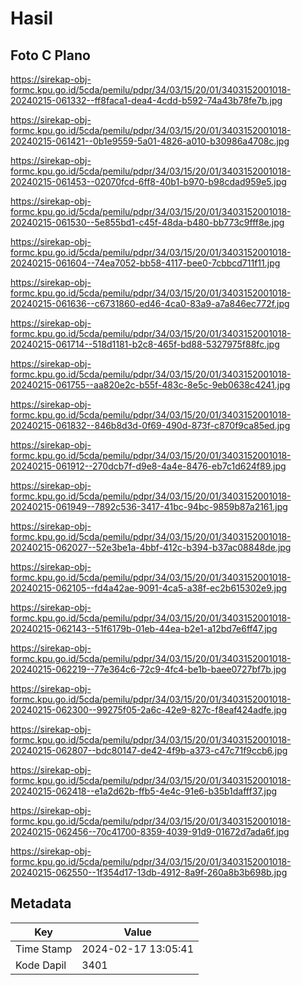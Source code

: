 # Hasil

## Foto C Plano

https://sirekap-obj-formc.kpu.go.id/5cda/pemilu/pdpr/34/03/15/20/01/3403152001018-20240215-061332--ff8faca1-dea4-4cdd-b592-74a43b78fe7b.jpg

https://sirekap-obj-formc.kpu.go.id/5cda/pemilu/pdpr/34/03/15/20/01/3403152001018-20240215-061421--0b1e9559-5a01-4826-a010-b30986a4708c.jpg

https://sirekap-obj-formc.kpu.go.id/5cda/pemilu/pdpr/34/03/15/20/01/3403152001018-20240215-061453--02070fcd-6ff8-40b1-b970-b98cdad959e5.jpg

https://sirekap-obj-formc.kpu.go.id/5cda/pemilu/pdpr/34/03/15/20/01/3403152001018-20240215-061530--5e855bd1-c45f-48da-b480-bb773c9fff8e.jpg

https://sirekap-obj-formc.kpu.go.id/5cda/pemilu/pdpr/34/03/15/20/01/3403152001018-20240215-061604--74ea7052-bb58-4117-bee0-7cbbcd711f11.jpg

https://sirekap-obj-formc.kpu.go.id/5cda/pemilu/pdpr/34/03/15/20/01/3403152001018-20240215-061636--c6731860-ed46-4ca0-83a9-a7a846ec772f.jpg

https://sirekap-obj-formc.kpu.go.id/5cda/pemilu/pdpr/34/03/15/20/01/3403152001018-20240215-061714--518d1181-b2c8-465f-bd88-5327975f88fc.jpg

https://sirekap-obj-formc.kpu.go.id/5cda/pemilu/pdpr/34/03/15/20/01/3403152001018-20240215-061755--aa820e2c-b55f-483c-8e5c-9eb0638c4241.jpg

https://sirekap-obj-formc.kpu.go.id/5cda/pemilu/pdpr/34/03/15/20/01/3403152001018-20240215-061832--846b8d3d-0f69-490d-873f-c870f9ca85ed.jpg

https://sirekap-obj-formc.kpu.go.id/5cda/pemilu/pdpr/34/03/15/20/01/3403152001018-20240215-061912--270dcb7f-d9e8-4a4e-8476-eb7c1d624f89.jpg

https://sirekap-obj-formc.kpu.go.id/5cda/pemilu/pdpr/34/03/15/20/01/3403152001018-20240215-061949--7892c536-3417-41bc-94bc-9859b87a2161.jpg

https://sirekap-obj-formc.kpu.go.id/5cda/pemilu/pdpr/34/03/15/20/01/3403152001018-20240215-062027--52e3be1a-4bbf-412c-b394-b37ac08848de.jpg

https://sirekap-obj-formc.kpu.go.id/5cda/pemilu/pdpr/34/03/15/20/01/3403152001018-20240215-062105--fd4a42ae-9091-4ca5-a38f-ec2b615302e9.jpg

https://sirekap-obj-formc.kpu.go.id/5cda/pemilu/pdpr/34/03/15/20/01/3403152001018-20240215-062143--51f6179b-01eb-44ea-b2e1-a12bd7e6ff47.jpg

https://sirekap-obj-formc.kpu.go.id/5cda/pemilu/pdpr/34/03/15/20/01/3403152001018-20240215-062219--77e364c6-72c9-4fc4-be1b-baee0727bf7b.jpg

https://sirekap-obj-formc.kpu.go.id/5cda/pemilu/pdpr/34/03/15/20/01/3403152001018-20240215-062300--99275f05-2a6c-42e9-827c-f8eaf424adfe.jpg

https://sirekap-obj-formc.kpu.go.id/5cda/pemilu/pdpr/34/03/15/20/01/3403152001018-20240215-062807--bdc80147-de42-4f9b-a373-c47c71f9ccb6.jpg

https://sirekap-obj-formc.kpu.go.id/5cda/pemilu/pdpr/34/03/15/20/01/3403152001018-20240215-062418--e1a2d62b-ffb5-4e4c-91e6-b35b1dafff37.jpg

https://sirekap-obj-formc.kpu.go.id/5cda/pemilu/pdpr/34/03/15/20/01/3403152001018-20240215-062456--70c41700-8359-4039-91d9-01672d7ada6f.jpg

https://sirekap-obj-formc.kpu.go.id/5cda/pemilu/pdpr/34/03/15/20/01/3403152001018-20240215-062550--1f354d17-13db-4912-8a9f-260a8b3b698b.jpg


## Metadata

| Key        | Value               |
| ---------- | ------------------- |
| Time Stamp | 2024-02-17 13:05:41 |
| Kode Dapil | 3401                |



